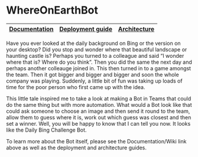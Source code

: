 # WhereOnEarthBot
| [Documentation](https://github.com/kevmcdonk/WhereOnEarthBot/wiki) | [Deployment guide](https://github.com/kevmcdonk/WhereOnEarthBot/Deployment-guide) | [Architecture](https://github.com/kevmcdonk/WhereOnEarthBot/Solution-overview) |
| ---- | ---- | ---- |

Have you ever looked at the daily background on Bing or the version on your desktop? Did you stop and wonder where that beautiful landscape or haunting castle is? Perhaps you turned to a colleague and said “I wonder where that is? Where do you think”. Then you did the same the next day and perhaps another colleauge joined in. This then turned in to a game amongst the team. Then it got bigger and bigger and bigger and soon the whole company was playing. Suddenly, a little bit of fun was taking up loads of time for the poor person who first came up with the idea.

This little tale inspired me to take a look at making a Bot in Teams that could do the same thing but with more automation. What would a Bot look like that could ask someone to choose an image and then send it round to the team, allow them to guess where it is, work out which guess was closest and then set a winner. Well, you will be happy to know that I can tell you now. It looks like the Daily Bing Challenge Bot.

To learn more about the Bot itself, please see the Documentation/Wiki link above as well as the deployment and architecture guides.
